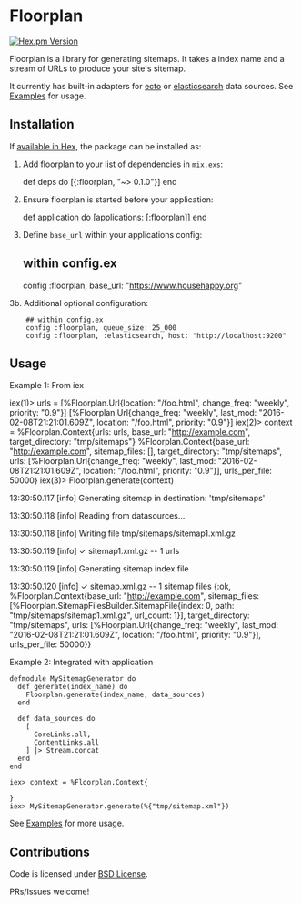 # Floorplan
[![Hex.pm Version](http://img.shields.io/hexpm/v/floorplan.svg?style=flat)](https://hex.pm/packages/floorplan)

Floorplan is a library for generating sitemaps.  It takes a index name and a stream of URLs to produce your site's sitemap.

It currently has built-in adapters for [ecto](https://github.com/elixir-lang/ecto) or [elasticsearch](https://www.elastic.co/) data sources.  See [Examples](https://github.com/househappy/floorplan/tree/master/examples) for usage.

## Installation

If [available in Hex](https://hex.pm/packages/floorplan), the package can be installed as:

  1. Add floorplan to your list of dependencies in `mix.exs`:

        def deps do
          [{:floorplan, "~> 0.1.0"}]
        end

  2. Ensure floorplan is started before your application:

        def application do
          [applications: [:floorplan]]
        end

  3. Define `base_url` within your applications config:

        ## within config.ex
        config :floorplan, base_url: "https://www.househappy.org"

  3b. Additional optional configuration:

        ## within config.ex
        config :floorplan, queue_size: 25_000
        config :floorplan, :elasticsearch, host: "http://localhost:9200"

## Usage

Example 1: From iex

  iex(1)> urls = [%Floorplan.Url{location: "/foo.html", change_freq: "weekly", priority: "0.9"}]
  [%Floorplan.Url{change_freq: "weekly", last_mod: "2016-02-08T21:21:01.609Z",
    location: "/foo.html", priority: "0.9"}]
  iex(2)> context = %Floorplan.Context{urls: urls, base_url: "http://example.com", target_directory: "tmp/sitemaps"}
  %Floorplan.Context{base_url: "http://example.com", sitemap_files: [],
   target_directory: "tmp/sitemaps",
   urls: [%Floorplan.Url{change_freq: "weekly",
     last_mod: "2016-02-08T21:21:01.609Z", location: "/foo.html",
     priority: "0.9"}], urls_per_file: 50000}
  iex(3)> Floorplan.generate(context)

  13:30:50.117 [info]  Generating sitemap in destination: 'tmp/sitemaps'

  13:30:50.118 [info]  Reading from datasources...

  13:30:50.118 [info]  Writing file tmp/sitemaps/sitemap1.xml.gz

  13:30:50.119 [info]  ✓ sitemap1.xml.gz  -- 1 urls

  13:30:50.119 [info]  Generating sitemap index file

  13:30:50.120 [info]  ✓ sitemap.xml.gz  -- 1 sitemap files
  {:ok,
   %Floorplan.Context{base_url: "http://example.com",
    sitemap_files: [%Floorplan.SitemapFilesBuilder.SitemapFile{index: 0,
      path: "tmp/sitemaps/sitemap1.xml.gz", url_count: 1}],
    target_directory: "tmp/sitemaps",
    urls: [%Floorplan.Url{change_freq: "weekly",
      last_mod: "2016-02-08T21:21:01.609Z", location: "/foo.html",
      priority: "0.9"}], urls_per_file: 50000}}


Example 2: Integrated with application

    defmodule MySitemapGenerator do
      def generate(index_name) do
        Floorplan.generate(index_name, data_sources)
      end

      def data_sources do
        [
          CoreLinks.all,
          ContentLinks.all
        ] |> Stream.concat
      end
    end

    iex> context = %Floorplan.Context{

    }
    iex> MySitemapGenerator.generate(%{"tmp/sitemap.xml"})

See [Examples](https://github.com/househappy/floorplan/tree/master/examples) for more usage.


## Contributions

Code is licensed under [BSD License](https://github.com/househappy/floorplan/tree/master/LICENSE.md).

PRs/Issues welcome!
